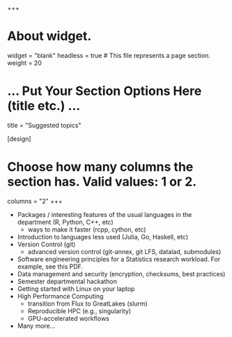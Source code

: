 +++
# About widget.
widget = "blank"
headless = true  # This file represents a page section.
weight = 20
# ... Put Your Section Options Here (title etc.) ...
title = "Suggested topics"

[design]
  # Choose how many columns the section has. Valid values: 1 or 2.
  columns = "2"
+++



- Packages / interesting features of the usual languages in the department (R, Python, C++, etc)
  - ways to make it faster (rcpp, cython, etc)
- Introduction to languages less used (Julia, Go, Haskell, etc)
- Version Control (git)
  - advanced version control (git-annex, git LFS, datalad, submodules)
- Software engineering principles for a Statistics research workload. For example, see this PDF.
- Data management and security (encryption, checksums, best practices)
- Semester departmental hackathon
- Getting started with Linux on your laptop
- High Performance Computing
  - transition from Flux to GreatLakes (slurm)
  - Reproducible HPC (e.g., singularity)
  - GPU-accelerated workflows
- Many more...
